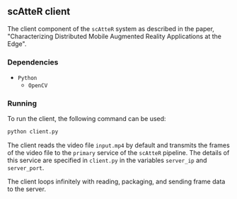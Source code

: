 ## scAtteR client

The client component of the `scAtteR` system as described in the paper, "Characterizing Distributed Mobile Augmented Reality Applications at the Edge".

### Dependencies

- `Python`
  - `OpenCV`

### Running

To run the client, the following command can be used:

```sh
python client.py
```

The client reads the video file `input.mp4` by default and transmits the frames of the video file to the `primary` service of the `scAtteR` pipeline. The details of this service are specified in `client.py` in the variables `server_ip` and `server_port`. 

The client loops infinitely with reading, packaging, and sending frame data to the server.  